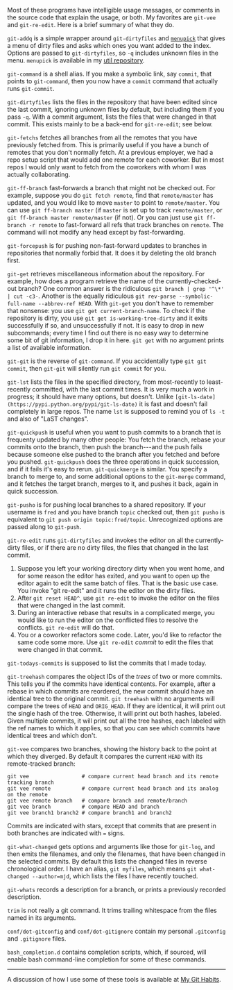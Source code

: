 Most of these programs have intelligible usage messages, or comments
in the source code that explain the usage, or both.  My favorites are
`git-vee` and `git-re-edit`.  Here is a brief summary of what they do.

`git-addq` is a simple wrapper around `git-dirtyfiles` and
[`menupick`](https://github.com/mjdominus/util/blob/master/bin/menupick)
that gives a menu of dirty files and asks which ones you want added to
the index.  Options are passed to `git-dirtyfiles`, so `-q` includes
unknown files in the menu.  `menupick` is available in my [util
repository](https://github.com/mjdominus/util).

`git-command` is a shell alias. If you make a symbolic link, say
`commit`, that points to `git-command`, then you now have a `commit`
command that actually runs `git-commit`.

`git-dirtyfiles` lists the files in the repository that have been
edited since the last commit, ignoring unknown files by default, but
including them if you pass `-q`.  With a commit argument, lists the
files that were changed in that commit.  This exists mainly to be a
back-end for `git-re-edit`; see below.

`git-fetchs` fetches all branches from all the remotes that you have
previously fetched from.  This is primarily useful if you have a bunch
of remotes that you don't normally fetch.  At a previous employer, we
had a repo setup script that would add one remote for each coworker.
But in most repos I would only want to fetch from the coworkers with
whom I was actually collaborating.

`git-ff-branch` fast-forwards a branch that might not be checked out.
For example, suppose you do `git fetch remote`, find that
`remote/master` has updated, and you would like to move `master` to
point to `remote/master`. You can use `git ff-branch master` (if
`master` is set up to track `remote/master`, or `git ff-branch master
remote/master` (if not).  Or you can just use `git ff-branch -r
remote` to fast-forward all refs that track branches on `remote`.  The
command will not modify any head except by fast-forwarding.

`git-forcepush` is for pushing non-fast-forward updates to branches in
repositories that normally forbid that.  It does it by deleting the
old branch first.

`git-get` retrieves miscellaneous information about the repository.
For example, how does a program retrieve the name of the
currently-checked-out branch?  One common answer is the ridiculous
`git branch | grep '^\*' | cut -c3-`.  Another is the equally
ridiculous `git rev-parse --symbolic-full-name --abbrev-ref
HEAD`. With `git-get` you don't have to remember that nonsense: you
use `git get current-branch-name`.  To check if the repository is
dirty, you use `git get is-working-tree-dirty` and it exits
successfully if so, and unsuccessfully if not. It is easy to drop in
new subcommands; every time I find out there is no easy way to
determine some bit of git information, I drop it in here. `git get`
with no argument prints a list of available information.

`git-git` is the reverse of `git-command`.  If you accidentally type
`git git commit`, then `git-git` will silently run `git commit` for
you.

`git-lst` lists the files in the specified directory, from
most-recently to least-recently committed, with the last commit times.
It is very much a work in progress; it should have many options, but
doesn't. Unlike
`[git-ls-date](https://pypi.python.org/pypi/git-ls-date)` it is fast
and doesn't fail completely in large repos. The name `lst` is supposed
to remind you of `ls -t` and also of "LaST changes".

`git-quickpush` is useful when you want to push commits to a branch
that is frequenty updated by many other people: You fetch the branch,
rebase your commits onto the branch, then push the branch---and the
push fails because someone else pushed to the branch after you fetched
and before you pushed.  `git-quickpush` does the three operations in
quick succession, and if it fails it's easy to rerun.
`git-quickmerge` is similar.  You specify a branch to merge to, and
some additional options to the `git-merge` command, and it fetches the
target branch, merges to it, and pushes it back, again in quick
succession.

`git-pusho` is for pushing local branches to a shared repository.  If
your username is `fred` and you have branch `topic` checked out, then
`git pusho` is equivalent to `git push origin topic:fred/topic`.
Unrecognized options are passed along to `git-push`.
                
`git-re-edit` runs `git-dirtyfiles` and invokes the editor on all the
currently-dirty files, or if there are no dirty files, the files that
changed in the last commit.

1. Suppose you left your working directory dirty when you went home,
and for some reason the editor has exited, and you want to open up the
editor again to edit the same batch of files. That is the basic use
case. You invoke "git re-edit" and it runs the editor on the dirty
files.
2. After `git reset HEAD^`, use `git re-edit` to invoke the editor on the files that were changed in the last commit.
3. During an interactive rebase that results in a complicated merge, you would like to run the editor on the conflicted files to resolve the conflicts. `git re-edit` will do that.
4. You or a coworker refactors some code.  Later, you'd like to refactor the same code some more.  Use `git re-edit` *commit* to edit the files that were changed in that commit.

`git-todays-commits` is supposed to list the commits that I made today.

`git-treehash` compares the object IDs of the *trees* of two or more
commits. This tells you if the commits have identical contents.  For
example, after a rebase in which commits are reordered, the new commit
should have an identical tree to the original commit.  `git treehash`
with no arguments will compare the trees of `HEAD` and `ORIG_HEAD`.
If they are identical, it will print out the single hash of the tree.
Otherwise, it will print out both hashes, labeled.  Given multiple
commits, it will print out all the tree hashes, each labeled with the
ref names to which it applies, so that you can see which commits have
identical trees and which don't.

`git-vee` compares two branches, showing the history back to the point
at which they diverged.  By default it compares the current `HEAD`
with its remote-tracked branch:

    git vee                 # compare current head branch and its remote tracking branch
    git vee remote          # compare current head branch and its analog on the remote
    git vee remote branch   # compare branch and remote/branch
    git vee branch          # compare HEAD and branch
    git vee branch1 branch2 # compare branch1 and branch2

Commits are indicated with stars, except that commits that are present
in both branches are indicated with `=` signs.

`git-what-changed` gets options and arguments like those for
`git-log`, and then emits the filenames, and only the filenames, that
have been changed in the selected commits.  By default this lists the
changed files in reverse chronological order.  I have an alias, `git
myfiles`, which means `git what-changed --author=mjd`, which lists the 
files I have recently touched. 

`git-whats` records a description for a branch, or prints a previously
recorded description.

`trim` is not really a git command.  It trims trailing whitespace from
the files named in its arguments.

`conf/dot-gitconfig` and `conf/dot-gitignore` contain my personal
`.gitconfig` and `.gitignore` files.

`bash_completion.d` contains completion scripts, which, if sourced,
will enable bash command-line completion for some of these commands.

-------

A discussion of how I use some of these tools is available at [My Git Habits](http://blog.plover.com/prog/git-habits.html).
